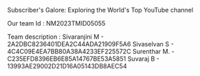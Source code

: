 Subscriber's Galore: Exploring the World's Top YouTube channel

Our team Id : NM2023TMID05055

Team description : 
Sivaranjini M - 2A2DBC8236401DEA2C44ADA21909F5A6
Sivaselvan S  - 4C4C09E4EA7BB80A38A4233EF225572C
Surenthar M.  - C235EFD8396EB6E85A14767BE53A5851
Suvaraj B     - 13993AE29002D21D16A05143DB8AEC54
